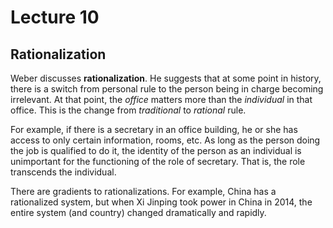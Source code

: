 # Lecture 10

## Rationalization

Weber discusses **rationalization**. He suggests that at some point in history, there is a switch from personal rule to the person being in charge becoming irrelevant. At that point, the *office* matters more than the *individual* in that office. This is the change from *traditional* to *rational* rule.

For example, if there is a secretary in an office building, he or she has access to only certain information, rooms, etc. As long as the person doing the job is qualified to do it, the identity of the person as an individual is unimportant for the functioning of the role of secretary. That is, the role transcends the individual.

There are gradients to rationalizations. For example, China has a rationalized system, but when Xi Jinping took power in China in 2014, the entire system (and country) changed dramatically and rapidly.
